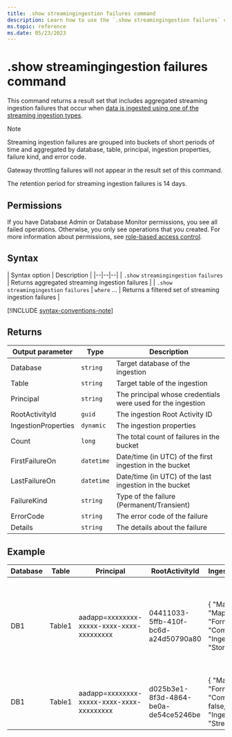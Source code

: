 ```yaml
---
title: .show streamingingestion failures command
description: Learn how to use the `.show streamingingestion failures` command to show streaming ingestion failures when data is ingested.
ms.topic: reference
ms.date: 05/23/2023
---
```


# .show streamingingestion failures command

This command returns a result set that includes aggregated streaming ingestion failures that occur when [data is ingested using one of the streaming ingestion types](../../ingest-data-streaming.md#choose-the-appropriate-streaming-ingestion-type).

> [!NOTE]
> Streaming ingestion failures are grouped into buckets of short periods of time and aggregated by database, table, principal, ingestion properties, failure kind, and error code.
>
> Gateway throttling failures will not appear in the result set of this command.
>
> The retention period for streaming ingestion failures is 14 days.

## Permissions

If you have Database Admin or Database Monitor permissions, you see all failed operations. Otherwise, you only see operations that you created. For more information about permissions, see [role-based access control](access-control/role-based-access-control.md).

## Syntax

| Syntax option | Description |
|--|--|--|
| `.show` `streamingingestion` `failures` | Returns aggregated streaming ingestion failures |
| `.show` `streamingingestion` `failures` \| `where` ... | Returns a filtered set of streaming ingestion failures |

[!INCLUDE [syntax-conventions-note](../../includes/syntax-conventions-note.md)]

## Returns

| Output parameter | Type | Description |
|--|--|--|
| Database | `string` | Target database of the ingestion |
| Table | `string` | Target table of the ingestion |
| Principal | `string` | The principal whosе credentials were used for the ingestion |
| RootActivityId | `guid` | The ingestion Root Activity ID |
| IngestionProperties | `dynamic` | The ingestion properties |
| Count | `long` | The total count of failures in the bucket |
| FirstFailureOn | `datetime` | Date/time (in UTC) of the first ingestion in the bucket |
| LastFailureOn | `datetime` | Date/time (in UTC) of the last ingestion in the bucket |
| FailureKind | `string` | Type of the failure (Permanent/Transient) |
| ErrorCode | `string` | The error code of the failure |
| Details | `string` | The details about the failure |

## Example

| Database | Table | Principal | RootActivityId | IngestionProperties | Count | FirstFailureOn | LastFailureOn | FailureKind | ErrorCode | Details |
|--|--|--|--|--|--|--|--|--|--|--|
| DB1 | Table1 | aadapp=xxxxxxxx-xxxxx-xxxx-xxxx-xxxxxxxxx | 04411033-5ffb-410f-bc6d-a24d50790a80 | { "Mapping": "Mapping_name", "Format": "Csv", "Compressed": true, "IngestionSource": "Storage" } | 2 | 2020-10-11 12:06:35.8362967 | 2020-10-11 12:06:35.8362967 | Transient | Kusto.DataNode.Exceptions.StreamingIngestionServiceException | Server error in performing streaming ingestion into xxxx : Can't determine row store for ingestion |
| DB1 | Table1 | aadapp=xxxxxxxx-xxxxx-xxxx-xxxx-xxxxxxxxx | d025b3e1-8f3d-4864-be0a-de54ce5246be | { "Mapping": null, "Format": "Csv", "Compressed": false, "IngestionSource": "Stream" } | 3 | 2020-10-11 12:07:40.8362967 | 2020-10-11 12:08:35.8362967 | Permanent | Kusto.DataNode.Exceptions.StreamingIngestionServiceException | Database metadata is unavailable. |
